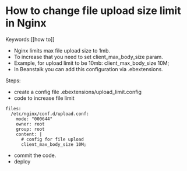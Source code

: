 # How to change file upload size limit in Nginx
Keywords:[[how to]]
- Nginx limits max file upload size to 1mb.  
- To increase that you need to set client_max_body_size param.  
- Example, for upload limit to be 10mb: client_max_body_size 10M;    
- In Beanstalk you can add this configuration via .ebextensions.  
 
 Steps:  

-  create a config file .ebextensions/upload_limit.config  
-  code to increase file limit  
```
files:  
  /etc/nginx/conf.d/upload.conf:
    mode: "000644"
    owner: root
    group: root
    content: |
      # config for file upload  
      client_max_body_size 10M;
```
-  commit the code.  
-  deploy  
